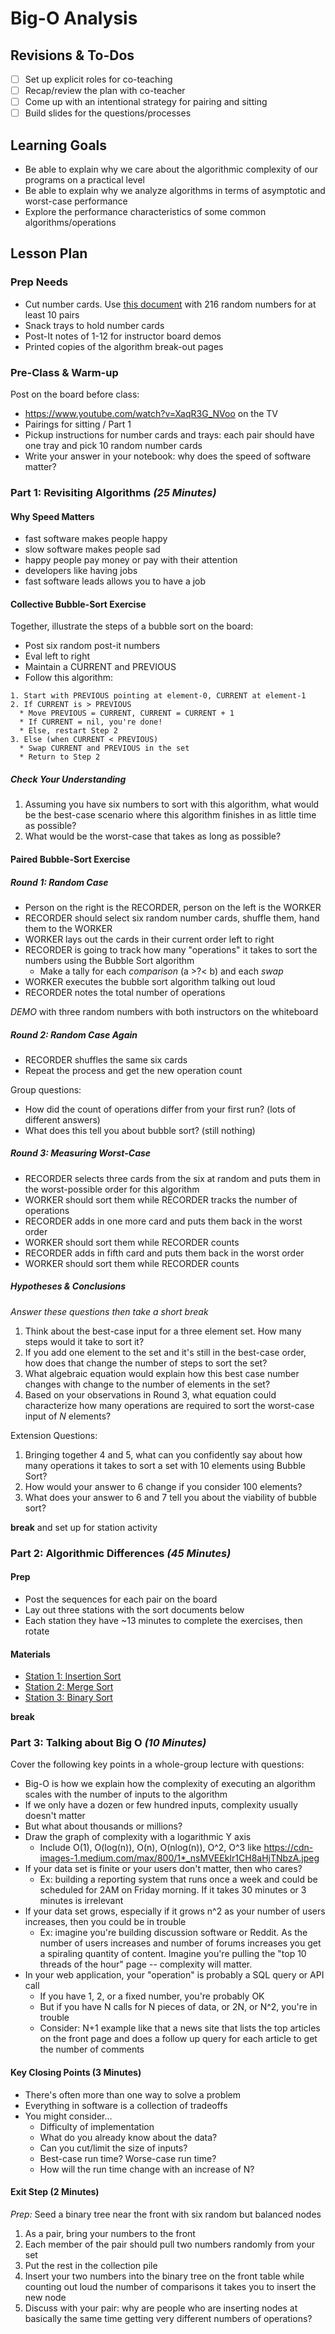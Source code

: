 # Big-O Analysis

## Revisions & To-Dos

- [ ] Set up explicit roles for co-teaching
- [ ] Recap/review the plan with co-teacher
- [ ] Come up with an intentional strategy for pairing and sitting
- [ ] Build slides for the questions/processes

## Learning Goals

* Be able to explain why we care about the algorithmic complexity of our programs on a practical level
* Be able to explain why we analyze algorithms in terms of asymptotic and worst-case performance
* Explore the performance characteristics of some common algorithms/operations

## Lesson Plan

### Prep Needs

* Cut number cards. Use [this document](https://docs.google.com/document/d/1JPCqs418QEbhbUUdqESzkilB7RcOl6CXw8gP2ncqKiU/edit?usp=sharing) with 216 random numbers for at least 10 pairs
* Snack trays to hold number cards
* Post-It notes of 1-12 for instructor board demos
* Printed copies of the algorithm break-out pages

### Pre-Class & Warm-up

Post on the board before class:

* https://www.youtube.com/watch?v=XaqR3G_NVoo on the TV
* Pairings for sitting / Part 1
* Pickup instructions for number cards and trays: each pair should have one tray and pick 10 random number cards
* Write your answer in your notebook: why does the speed of software matter?

### Part 1: Revisiting Algorithms *(25 Minutes)*

#### Why Speed Matters

* fast software makes people happy
* slow software makes people sad
* happy people pay money or pay with their attention
* developers like having jobs
* fast software leads allows you to have a job

#### Collective Bubble-Sort Exercise

Together, illustrate the steps of a bubble sort on the board:

* Post six random post-it numbers
* Eval left to right
* Maintain a CURRENT and PREVIOUS
* Follow this algorithm:

```
1. Start with PREVIOUS pointing at element-0, CURRENT at element-1
2. If CURRENT is > PREVIOUS
  * Move PREVIOUS = CURRENT, CURRENT = CURRENT + 1
  * If CURRENT = nil, you're done!
  * Else, restart Step 2
3. Else (when CURRENT < PREVIOUS)
  * Swap CURRENT and PREVIOUS in the set
  * Return to Step 2
```

##### Check Your Understanding

1. Assuming you have six numbers to sort with this algorithm, what would be the best-case scenario where this algorithm finishes in as little time as possible?
2. What would be the worst-case that takes as long as possible?

#### Paired Bubble-Sort Exercise

##### Round 1: Random Case

* Person on the right is the RECORDER, person on the left is the WORKER
* RECORDER should select six random number cards, shuffle them, hand them to the WORKER
* WORKER lays out the cards in their current order left to right
* RECORDER is going to track how many "operations" it takes to sort the numbers using the Bubble Sort algorithm
  * Make a tally for each *comparison* (a >?< b) and each *swap*
* WORKER executes the bubble sort algorithm talking out loud
* RECORDER notes the total number of operations

*DEMO* with three random numbers with both instructors on the whiteboard

##### Round 2: Random Case Again

* RECORDER shuffles the same six cards
* Repeat the process and get the new operation count

Group questions:

* How did the count of operations differ from your first run? (lots of different answers)
* What does this tell you about bubble sort? (still nothing)

##### Round 3: Measuring Worst-Case

* RECORDER selects three cards from the six at random and puts them in the worst-possible order for this algorithm
* WORKER should sort them while RECORDER tracks the number of operations
* RECORDER adds in one more card and puts them back in the worst order
* WORKER should sort them while RECORDER counts
* RECORDER adds in fifth card and puts them back in the worst order
* WORKER should sort them while RECORDER counts

##### Hypotheses & Conclusions

_Answer these questions then take a short break_

1. Think about the best-case input for a three element set. How many steps would it take to sort it? 
2. If you add one element to the set and it's still in the best-case order, how does that change the number of steps to sort the set? 
3. What algebraic equation would explain how this best case number changes with change to the number of elements in the set?
4. Based on your observations in Round 3, what equation could characterize how many operations are required to sort the worst-case input of *N* elements?

Extension Questions:

1. Bringing together 4 and 5, what can you confidently say about how many operations it takes to sort a set with 10 elements using Bubble Sort?
2. How would your answer to 6 change if you consider 100 elements?
3. What does your answer to 6 and 7 tell you about the viability of bubble sort?

__break__ and set up for station activity

### Part 2: Algorithmic Differences *(45 Minutes)*

#### Prep

* Post the sequences for each pair on the board
* Lay out three stations with the sort documents below
* Each station they have ~13 minutes to complete the exercises, then rotate

#### Materials

* [Station 1: Insertion Sort](https://gist.github.com/jcasimir/be92b0b4fd16aaa90187fbdc17dccd75)
* [Station 2: Merge Sort](https://gist.github.com/jcasimir/6fca38c58e5cc25594eace1d875210c8)
* [Station 3: Binary Sort](https://gist.github.com/jcasimir/7d17f36d17d53ef13b1976e3fa3a7306)

__break__

### Part 3: Talking about Big O *(10 Minutes)*

Cover the following key points in a whole-group lecture with questions:

* Big-O is how we explain how the complexity of executing an algorithm scales with the number of inputs to the algorithm
* If we only have a dozen or few hundred inputs, complexity usually doesn't matter
* But what about thousands or millions?
* Draw the graph of complexity with a logarithmic Y axis
  * Include O(1), O(log(n)), O(n), O(nlog(n)), O^2, O^3 like https://cdn-images-1.medium.com/max/800/1*_nsMVEEkIr1CH8aHjTNbzA.jpeg
* If your data set is finite or your users don't matter, then who cares?
  * Ex: building a reporting system that runs once a week and could be scheduled for 2AM on Friday morning. If it takes 30 minutes or 3 minutes is irrelevant
* If your data set grows, especially if it grows n^2 as your number of users increases, then you could be in trouble
  * Ex: imagine you're building discussion software or Reddit. As the number of users increases and number of forums increases you get a spiraling quantity of content. Imagine you're pulling the "top 10 threads of the hour" page -- complexity will matter.
* In your web application, your "operation" is probably a SQL query or API call
  * If you have 1, 2, or a fixed number, you're probably OK
  * But if you have N calls for N pieces of data, or 2N, or N^2, you're in trouble
  * Consider: N+1 example like that a news site that lists the top articles on the front page and does a follow up query for each article to get the number of comments

#### Key Closing Points (3 Minutes)

* There's often more than one way to solve a problem
* Everything in software is a collection of tradeoffs
* You might consider...
  * Difficulty of implementation
  * What do you already know about the data?
  * Can you cut/limit the size of inputs?
  * Best-case run time? Worse-case run time?
  * How will the run time change with an increase of N?
  
#### Exit Step (2 Minutes)

_Prep:_ Seed a binary tree near the front with six random but balanced nodes

1. As a pair, bring your numbers to the front
2. Each member of the pair should pull two numbers randomly from your set
3. Put the rest in the collection pile
4. Insert your two numbers into the binary tree on the front table while counting out loud the number of comparisons it takes you to insert the new node
5. Discuss with your pair: why are people who are inserting nodes at basically the same time getting very different numbers of operations?
